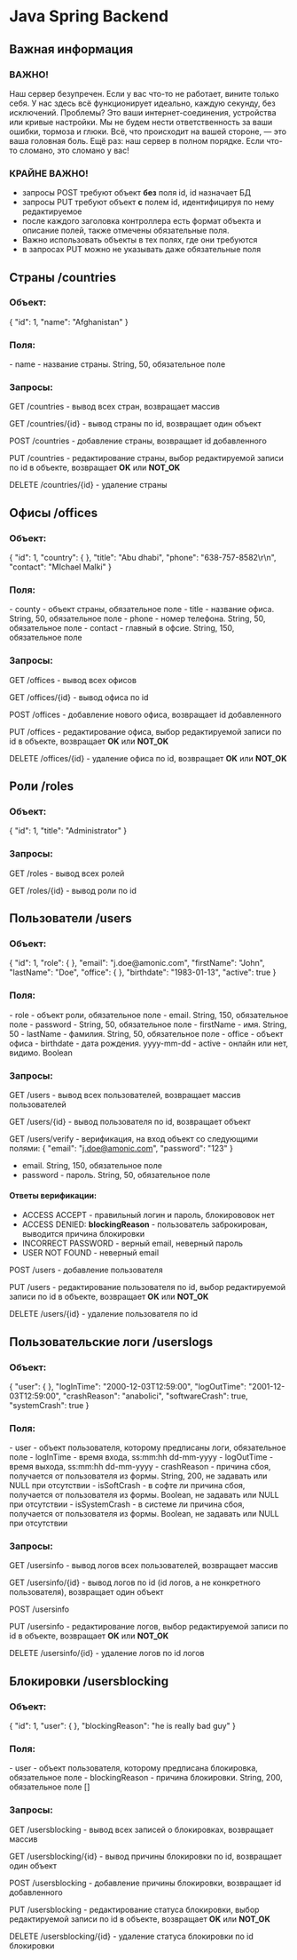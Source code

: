 <h1>Java Spring Backend</h1>

<h2>Важная информация</h2>
<h3>ВАЖНО!</h3>

Наш сервер безупречен. Если у вас что-то не работает, вините только себя. У нас здесь всё функционирует идеально, каждую секунду, без исключений.
Проблемы? Это ваши интернет-соединения, устройства или кривые настройки. Мы не будем нести ответственность за ваши ошибки, тормоза и глюки. Всё, что происходит на вашей стороне, — это ваша головная боль.
Ещё раз: наш сервер в полном порядке. Если что-то сломано, это сломано у вас!

<h3>КРАЙНЕ ВАЖНО!</h3>

- запросы POST требуют объект **без** поля id, id назначает БД
- запросы PUT требуют объект **с** полем id, идентифицируя по нему редактируемое
- после каждого заголовка контроллера есть формат объекта и описание полей, также отмечены обязательные поля. 
- Важно использовать объекты в тех полях, где они требуются
- в запросах PUT можно не указывать даже обязательные поля

<h2>Страны /countries</h2>

<h3>Объект:</h3>
{
  "id": 1,
  "name": "Afghanistan"
}

<h3>Поля: </h3>
- name - название страны. String, 50, обязательное поле

<h3>Запросы: </h3>
GET /countries - вывод всех стран, возвращает массив

GET /countries/{id} - вывод страны по id, возвращает один объект 

POST /countries - добавление страны, возвращает id добавленного

PUT /countries - редактирование страны, выбор редактируемой записи по id в объекте, возвращает **OK** или **NOT_OK**

DELETE /countries/{id} - удаление страны



<h2>Офисы /offices</h2>

<h3>Объект:</h3>

{
    "id": 1,
    "country": { 
    },
    "title": "Abu dhabi",
    "phone": "638-757-8582\r\n",
    "contact": "MIchael Malki"
}

<h3>Поля: </h3>
- county - объект страны, обязательное поле
- title - название офиса. String, 50, обязательное поле
- phone - номер телефона. String, 50, обязательное поле
- contact - главный в офсие. String, 150, обязательное поле

<h3>Запросы: </h3>

GET /offices - вывод всех офисов

GET /offices/{id} - вывод офиса по id

POST /offices - добавление нового офиса, возвращает id добавленного

PUT /offices - редактирование офиса, выбор редактируемой записи по id в объекте, возвращает **OK** или **NOT_OK**

DELETE /offices/{id} - удаление офиса по id, возвращает **OK** или **NOT_OK**



<h2>Роли /roles</h2>

<h3>Объект:</h3>
{
    "id": 1,
    "title": "Administrator"
}

<h3>Запросы: </h3>
GET /roles - вывод всех ролей

GET /roles/{id} - вывод роли по id

<h2>Пользователи /users</h2>

<h3>Объект:</h3>
{
    "id": 1,
    "role": { 
    },
    "email": "j.doe@amonic.com",
    "firstName": "John",
    "lastName": "Doe",
    "office": { 
    },
    "birthdate": "1983-01-13",
    "active": true
}

<h3>Поля: </h3>
- role - объект роли, обязательное поле
- email. String, 150, обязательное поле
- password - String, 50, обязательное поле
- firstName - имя. String, 50
- lastName - фамилия. String, 50, обязательное поле
- office - объект офиса
- birthdate - дата рождения. yyyy-mm-dd
- active - онлайн или нет, видимо. Boolean

<h3>Запросы: </h3>
GET /users - вывод всех пользователей, возвращает массив пользователей

GET /users/{id} - вывод пользователя по id, возвращает объект

GET /users/verify - верификация, на вход объект со следующими полями:
{
    "email": "j.doe@amonic.com",
    "password": "123"
}

- email. String, 150, обязательное поле
- password - пароль. String, 50, обязательное поле
  
<h4>Ответы верификации:</h4>
  
- ACCESS ACCEPT - правильный логин и пароль, блокирововок нет
- ACCESS DENIED: **blockingReason** - пользователь заброкирован, выводится причина блокировки
- INCORRECT PASSWORD - верный email, неверный пароль
- USER NOT FOUND - неверный email

POST /users - добавление пользователя

PUT /users - редактирование пользователя по id, выбор редактируемой записи по id в объекте, возвращает **OK** или **NOT_OK**

DELETE /users/{id} - удаление пользователя по id

<h2>Пользовательские логи /userslogs</h2>

<h3>Объект:</h3>
{
    "user": { 
    },
    "logInTime": "2000-12-03T12:59:00",
    "logOutTime": "2001-12-03T12:59:00",
    "crashReason": "anabolici",
    "softwareCrash": true,
    "systemCrash": true
}

<h3>Поля: </h3>
- user - объект пользователя, которому предписаны логи, обязательное поле
- logInTime - время входа, ss:mm:hh dd-mm-yyyy
- logOutTime - время выхода, ss:mm:hh dd-mm-yyyy
- crashReason - причина сбоя, получается от пользователя из формы. String, 200, не задавать или NULL при отсутствии
- isSoftCrash - в софте ли причина сбоя, получается от пользователя из формы. Boolean, не задавать или NULL при отсутствии
- isSystemCrash - в системе ли причина сбоя, получается от пользователя из формы. Boolean, не задавать или NULL при отсутствии

<h3>Запросы: </h3>
GET /usersinfo - вывод логов всех пользователей, возвращает массив

GET /usersinfo/{id} - вывод логов по id (id логов, а не конкретного пользователя), возвращает один объект

POST /usersinfo

PUT /usersinfo - редактирование логов, выбор редактируемой записи по id в объекте, возвращает **OK** или **NOT_OK**

DELETE /usersinfo/{id} - удаление логов по id логов


<h2>Блокировки /usersblocking</h2>

<h3>Объект:</h3>
{
    "id": 1,
    "user": { 
    },
    "blockingReason": "he is really bad guy"
}

<h3>Поля: </h3>
- user - объект пользователя, которому предписана блокировка, обязательное поле
- blockingReason - причина блокировки. String, 200, обязательное поле
[]
<h3>Запросы: </h3>
GET /usersblocking - вывод всех записей о блокировках, возвращает массив

GET /usersblocking/{id} - вывод причины блокировки по id, возвращает один объект

POST /usersblocking - добавление причины блокировки, возвращает id добавленного

PUT /usersblocking - редактирование статуса блокировки, выбор редактируемой записи по id в объекте, возвращает **OK** или **NOT_OK**

DELETE /usersblocking/{id} - удаление статуса блокировки по id блокировки